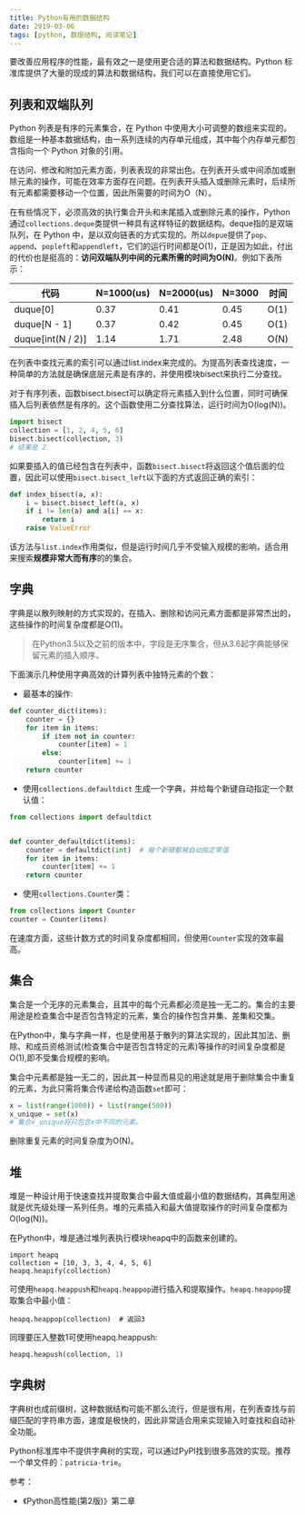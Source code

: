 ```yaml
---
title: Python有用的数据结构
date: 2019-03-06
tags: [python, 数据结构, 阅读笔记]
---
```


要改善应用程序的性能，最有效之一是使用更合适的算法和数据结构。Python 标准库提供了大量的现成的算法和数据结构，我们可以在直接使用它们。

## 列表和双端队列

Python 列表是有序的元素集合，在 Python 中使用大小可调整的数组来实现的。数组是一种基本数据结构，由一系列连续的内存单元组成，其中每个内存单元都包含指向一个 Python 对象的引用。

<!--more-->

在访问、修改和附加元素方面，列表表现的非常出色。在列表开头或中间添加或删除元素的操作，可能在效率方面存在问题。在列表开头插入或删除元素时，后续所有元素都需要移动一个位置，因此所需要的时间为O（N）。

在有些情况下，必须高效的执行集合开头和末尾插入或删除元素的操作，Python 通过`collections.deque`类提供一种具有这样特征的数据结构。deque指的是双端队列，在 Python 中，是以双向链表的方式实现的。所以`depue`提供了`pop`、`append`、`popleft`和`appendleft`，它们的运行时间都是O(1)，正是因为如此，付出的代价也是挺高的：**访问双端队列中间的元素所需的时间为O(N)**。例如下表所示：

|代码|N=1000(us)|N=2000(us)|N=3000|时间|
|-|-|-|-|-|
|duque[0]|0.37|0.41|0.45|O(1)|
|duque[N - 1]|0.37|0.42|0.45|O(1)|
|duque[int(N / 2)]|1.14|1.71|2.48|O(N)|

在列表中查找元素的索引可以通过list.index来完成的。为提高列表查找速度，一种简单的方法就是确保底层元素是有序的，并使用模块bisect来执行二分查找。

对于有序列表，函数bisect.bisect可以确定将元素插入到什么位置，同时可确保插入后列表依然是有序的。这个函数使用二分查找算法，运行时间为O(log(N))。


```python
import bisect
collection = [1, 2, 4, 5, 6]
bisect.bisect(collection, 3)
# 结果是 2
```

如果要插入的值已经包含在列表中，函数`bisect.bisect`将返回这个值后面的位置，因此可以使用`bisect.bisect_left`以下面的方式返回正确的索引：

```python
def index_bisect(a, x):
	i = bisect.bisect_left(a, x)
	if i != len(a) and a[i] == x:
		return i
	raise ValueError
```

该方法与`list.index`作用类似，但是运行时间几乎不受输入规模的影响，适合用来搜索**规模非常大而有序**的的集合。


## 字典

字典是以散列映射的方式实现的，在插入、删除和访问元素方面都是非常杰出的，这些操作的时间复杂度都是O(1)。

> 在Python3.5以及之前的版本中，字段是无序集合，但从3.6起字典能够保留元素的插入顺序。

下面演示几种使用字典高效的计算列表中独特元素的个数：

- 最基本的操作:

```python
def counter_dict(items):
	counter = {}
	for item in items:
		if item not in counter:
			counter[item] = 1
		else:
			counter[item] += 1
	return counter
```

- 使用`collections.defaultdict` 生成一个字典，并给每个新键自动指定一个默认值：

```python
from collections import defaultdict


def counter_defaultdict(items):
	counter = defaultdict(int)  # 每个新键都被自动指定零值
	for item in items:
		counter[item] += 1
	return counter

```

- 使用`collections.Counter`类：

```python
from collections import Counter
counter = Counter(items)
```

在速度方面，这些计数方式的时间复杂度都相同，但使用`Counter`实现的效率最高。

## 集合

集合是一个无序的元素集合，且其中的每个元素都必须是独一无二的。集合的主要用途是检查集合中是否包含特定的元素，集合的操作包含并集、差集和交集。

在Python中，集与字典一样，也是使用基于散列的算法实现的，因此其加法、删除、和成员资格测试(检查集合中是否包含特定的元素)等操作的时间复杂度都是O(1),即不受集合规模的影响。

集合中元素都是独一无二的，因此其一种显而易见的用途就是用于删除集合中重复的元素，为此只需将集合传递给构造函数`set`即可：

```python
x = list(range(1000)) + list(range(500))
x_unique = set(x)
# 集合x_unique将只包含x中不同的元素。
```

删除重复元素的时间复杂度为O(N)。


## 堆


堆是一种设计用于快速查找并提取集合中最大值或最小值的数据结构，其典型用途就是优先级处理一系列任务。堆的元素插入和最大值提取操作的时间复杂度都为O(log(N))。

在Python中，堆是通过堆列表执行模块heapq中的函数来创建的。


```
import heapq
collection = [10, 3, 3, 4, 4, 5, 6]
heapq.heapify(collection)
```

可使用`heapq.heappush`和`heapq.heappop`进行插入和提取操作。`heapq.heappop`提取集合中最小值：

```
heapq.heappop(collection)  # 返回3
```

同理要压入整数1可使用heapq.heappush:

```python
heapq.heapush(collection, 1)
```

## 字典树

字典树也成前缀树，这种数据结构可能不那么流行，但是很有用，在列表查找与前缀匹配的字符串方面，速度是极快的，因此非常适合用来实现输入时查找和自动补全功能。

Python标准库中不提供字典树的实现，可以通过PyPI找到很多高效的实现。推荐一个单文件的：`patricia-trie`。


参考：

- 《Python高性能(第2版)》第二章
